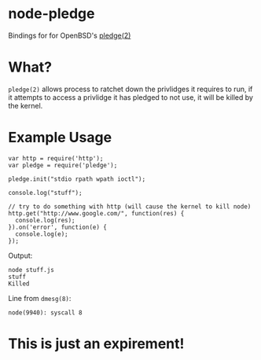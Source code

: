node-pledge
===========

Bindings for for OpenBSD's [pledge(2)](http://www.openbsd.org/cgi-bin/man.cgi/OpenBSD-current/man2/pledge.2?query=pledge)

# What?

`pledge(2)` allows process to ratchet down the privlidges it requires to run, if it attempts to access
a privlidge it has pledged to not use, it will be killed by the kernel.

# Example Usage

```
var http = require('http');
var pledge = require('pledge');

pledge.init("stdio rpath wpath ioctl");

console.log("stuff");

// try to do something with http (will cause the kernel to kill node)
http.get("http://www.google.com/", function(res) {
  console.log(res);
}).on('error', function(e) {
  console.log(e);
});
```

Output:

```
node stuff.js
stuff
Killed
```

Line from `dmesg(8)`:

```
node(9940): syscall 8
```

# This is just an expirement!
